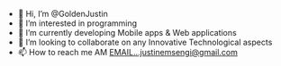 - 👋 Hi, I’m @GoldenJustin
- 👀 I’m interested in programming
- 🌱 I’m currently developing Mobile apps & Web applications
- 💞️ I’m looking to collaborate on any Innovative Technological aspects
- 📫 How to reach me AM EMAIL...justinemsengi@gmail.com 

<!---
GoldenJustin/GoldenJustin is a ✨ special ✨ repository because its `README.md` (this file) appears on your GitHub profile.
You can click the Preview link to take a look at your changes.
--->
